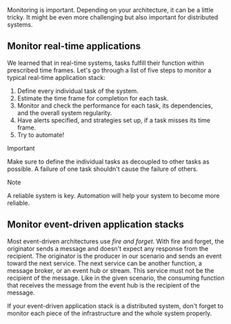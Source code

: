 Monitoring is important. Depending on your architecture, it can be a little tricky. It might be even more challenging but also important for distributed systems.

## Monitor real-time applications

We learned that in real-time systems, tasks fulfill their function within prescribed time frames. Let's go through a list of five steps to monitor a typical real-time application stack:

1. Define every individual task of the system.
1. Estimate the time frame for completion for each task.
1. Monitor and check the performance for each task, its dependencies, and the overall system regularity.
1. Have alerts specified, and strategies set up, if a task misses its time frame.
1. Try to automate!

> [!IMPORTANT]
> Make sure to define the individual tasks as decoupled to other tasks as possible. A failure of one task shouldn't cause the failure of others.

> [!NOTE]
> A reliable system is key. Automation will help your system to become more reliable.

## Monitor event-driven application stacks

Most event-driven architectures use _fire and forget_. With fire and forget, the originator sends a message and doesn't expect any response from the recipient. The originator is the producer in our scenario and sends an event toward the next service. The next service can be another function, a message broker, or an event hub or stream. This service must not be the recipient of the message. Like in the given scenario, the consuming function that receives the message from the event hub is the recipient of the message.

If your event-driven application stack is a distributed system, don't forget to monitor each piece of the infrastructure and the whole system properly.
